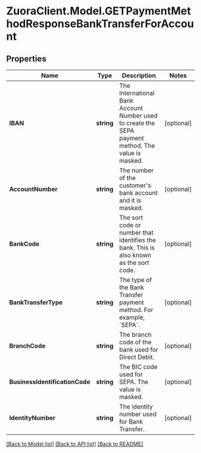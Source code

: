 # ZuoraClient.Model.GETPaymentMethodResponseBankTransferForAccount

## Properties

Name | Type | Description | Notes
------------ | ------------- | ------------- | -------------
**IBAN** | **string** | The International Bank Account Number used to create the SEPA payment method. The value is masked.  | [optional] 
**AccountNumber** | **string** | The number of the customer&#39;s bank account and it is masked.  | [optional] 
**BankCode** | **string** | The sort code or number that identifies the bank. This is also known as the sort code.           | [optional] 
**BankTransferType** | **string** | The type of the Bank Transfer payment method. For example, &#x60;SEPA&#x60;.  | [optional] 
**BranchCode** | **string** | The branch code of the bank used for Direct Debit.  | [optional] 
**BusinessIdentificationCode** | **string** | The BIC code used for SEPA. The value is masked.         | [optional] 
**IdentityNumber** | **string** | The identity number used for Bank Transfer.          | [optional] 

[[Back to Model list]](../README.md#documentation-for-models) [[Back to API list]](../README.md#documentation-for-api-endpoints) [[Back to README]](../README.md)

